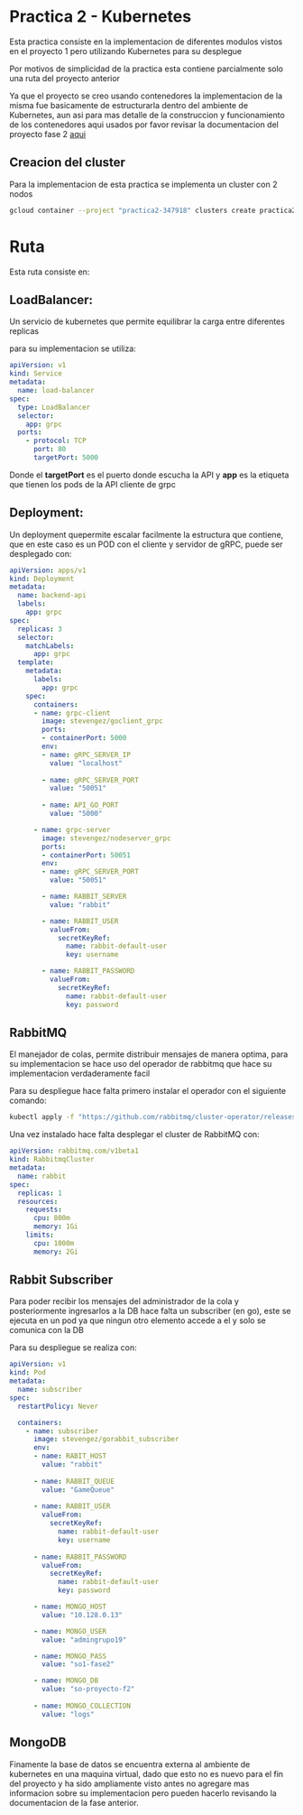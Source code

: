 # Practica 2 - Kubernetes

Esta practica consiste en la implementacion de diferentes modulos vistos en el proyecto 1 pero utilizando Kubernetes para su desplegue

Por motivos de simplicidad de la practica esta contiene parcialmente solo una ruta del proyecto anterior

Ya que el proyecto se creo usando contenedores la implementacion de la misma fue basicamente de estructurarla dentro del ambiente de Kubernetes, aun asi para mas detalle de la construccion y funcionamiento de los contenedores aqui usados por favor revisar la documentacion del proyecto fase 2 [aqui](https://github.com/MarcosC19/SO1-Proyecto-G19/tree/main/Fase2)

## Creacion del cluster
Para la implementacion de esta practica se implementa un cluster con 2 nodos

```bash
gcloud container --project "practica2-347918" clusters create practica2-201602938 --zone "us-central1-a" --num-nodes=2 --tags=allin,allout --machine-type=n1-standard-2 --no-enable-network-policy --disk-type=pd-standard
```

# Ruta

Esta ruta consiste en:

## LoadBalancer: 
Un servicio de kubernetes que permite equilibrar la carga entre diferentes replicas

para su implementacion se utiliza:

```yaml
apiVersion: v1
kind: Service
metadata:
  name: load-balancer
spec:
  type: LoadBalancer
  selector:
    app: grpc
  ports:
    - protocol: TCP
      port: 80
      targetPort: 5000
```

Donde el **targetPort** es el puerto donde escucha la API y **app** es la etiqueta que tienen los pods de la API cliente de grpc

## Deployment:
Un deployment quepermite escalar facilmente la estructura que contiene, que en este caso es un POD con el cliente y servidor de gRPC, puede ser desplegado con: 

```yaml
apiVersion: apps/v1
kind: Deployment
metadata:
  name: backend-api
  labels:
    app: grpc
spec:
  replicas: 3
  selector:
    matchLabels:
      app: grpc
  template:
    metadata:
      labels:
        app: grpc
    spec:
      containers:
      - name: grpc-client
        image: stevengez/goclient_grpc
        ports:
        - containerPort: 5000
        env:
        - name: gRPC_SERVER_IP
          value: "localhost"
      
        - name: gRPC_SERVER_PORT
          value: "50051"
        
        - name: API_GO_PORT
          value: "5000"

      - name: grpc-server
        image: stevengez/nodeserver_grpc
        ports:
        - containerPort: 50051
        env:
        - name: gRPC_SERVER_PORT
          value: "50051"

        - name: RABBIT_SERVER
          value: "rabbit"

        - name: RABBIT_USER
          valueFrom:
            secretKeyRef: 
              name: rabbit-default-user
              key: username

        - name: RABBIT_PASSWORD
          valueFrom:
            secretKeyRef: 
              name: rabbit-default-user
              key: password

```

## RabbitMQ

El manejador de colas, permite distribuir mensajes de manera optima, para su implementacion se hace uso del operador de rabbitmq que hace su implementacion verdaderamente facil

Para su despliegue hace falta primero instalar el operador con el siguiente comando: 

```bash
kubectl apply -f "https://github.com/rabbitmq/cluster-operator/releases/latest/download/cluster-operator.yml"
```

Una vez instalado hace falta desplegar el cluster de RabbitMQ con:

```yaml
apiVersion: rabbitmq.com/v1beta1
kind: RabbitmqCluster
metadata:
  name: rabbit
spec:
  replicas: 1
  resources:
    requests:
      cpu: 800m
      memory: 1Gi
    limits: 
      cpu: 1000m
      memory: 2Gi

```

## Rabbit Subscriber

Para poder recibir los mensajes del administrador de la cola y posteriormente ingresarlos a la DB hace falta un subscriber (en go), este se ejecuta en un pod ya que ningun otro elemento accede a el y solo se comunica con la DB

Para su despliegue se realiza con: 

```yaml
apiVersion: v1
kind: Pod
metadata:
  name: subscriber
spec:
  restartPolicy: Never

  containers:
    - name: subscriber
      image: stevengez/gorabbit_subscriber
      env:
      - name: RABIT_HOST 
        value: "rabbit"
      
      - name: RABBIT_QUEUE 
        value: "GameQueue"
      
      - name: RABBIT_USER 
        valueFrom:
          secretKeyRef: 
            name: rabbit-default-user
            key: username
        
      - name: RABBIT_PASSWORD 
        valueFrom:
          secretKeyRef: 
            name: rabbit-default-user
            key: password

      - name: MONGO_HOST 
        value: "10.128.0.13"

      - name: MONGO_USER 
        value: "admingrupo19"

      - name: MONGO_PASS 
        value: "so1-fase2"

      - name: MONGO_DB
        value: "so-proyecto-f2"
      
      - name: MONGO_COLLECTION
        value: "logs"

```

## MongoDB

Finamente la base de datos se encuentra externa al ambiente de kubernetes en una maquina virtual, dado que esto no es nuevo para el fin del proyecto y ha sido ampliamente visto antes no agregare mas informacion sobre su implementacion pero pueden hacerlo revisando la documentacion de la fase anterior.

